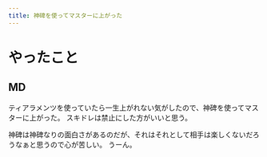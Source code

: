 ```yaml
---
title: 神碑を使ってマスターに上がった
---
```


# やったこと

## MD

ティアラメンツを使っていたら一生上がれない気がしたので、神碑を使ってマスターに上がった。
スキドレは禁止にした方がいいと思う。

神碑は神碑なりの面白さがあるのだが、それはそれとして相手は楽しくないだろうなぁと思うので心が苦しい。
うーん。
